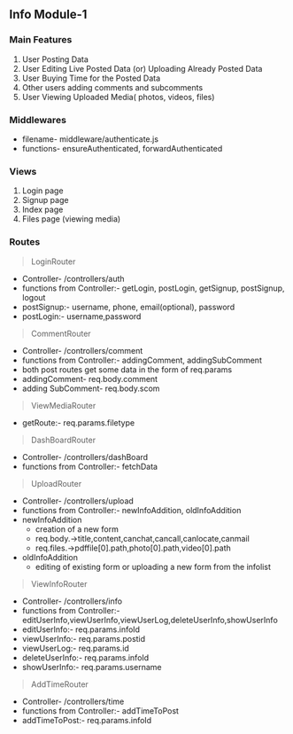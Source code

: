 ## Info Module-1

### Main Features
1. User Posting Data
2. User Editing Live Posted Data (or) Uploading Already Posted Data
3. User Buying Time for the Posted Data
4. Other users adding comments and subcomments
5. User Viewing Uploaded Media( photos, videos, files)

### Middlewares
- filename- middleware/authenticate.js 
- functions- ensureAuthenticated, forwardAuthenticated

### Views
1. Login page 
2. Signup page
3. Index page
4. Files page (viewing media)

### Routes

> LoginRouter
- Controller- /controllers/auth
- functions from Controller:- getLogin, postLogin, getSignup, postSignup, logout
- postSignup:- username, phone, email(optional), password
- postLogin:- username,password

> CommentRouter
- Controller- /controllers/comment
- functions from Controller:- addingComment, addingSubComment
- both post routes get some data in the form of req.params 
- addingComment- req.body.comment
- adding SubComment- req.body.scom

 > ViewMediaRouter
- getRoute:- req.params.filetype

 > DashBoardRouter
- Controller- /controllers/dashBoard
- functions from Controller:- fetchData 

 > UploadRouter
- Controller- /controllers/upload
- functions from Controller:- newInfoAddition, oldInfoAddition
- newInfoAddition
  -  creation of a new form
  -  req.body.->title,content,canchat,cancall,canlocate,canmail
  -  req.files.->pdffile[0].path,photo[0].path,video[0].path  
- oldInfoAddition
  - editing of existing form or uploading a  new form from the infolist

> ViewInfoRouter
- Controller- /controllers/info
- functions from Controller:- editUserInfo,viewUserInfo,viewUserLog,deleteUserInfo,showUserInfo 
- editUserInfo:- req.params.infoId
- viewUserInfo:- req.params.postid
- viewUserLog:- req.params.id
- deleteUserInfo:- req.params.infoId
- showUserInfo:- req.params.username


> AddTimeRouter
- Controller- /controllers/time
- functions from Controller:- addTimeToPost
- addTimeToPost:- req.params.infoId 
